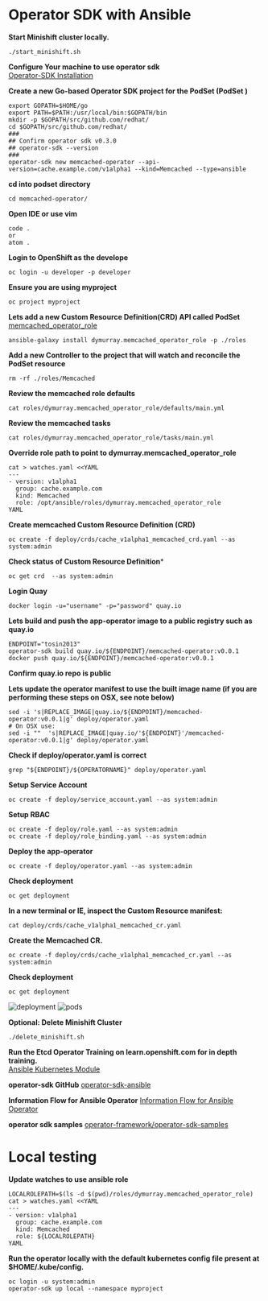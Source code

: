 # Operator SDK with Ansible
**Start Minishift cluster locally.**  
```
./start_minishift.sh
```

**Configure Your machine to use operator sdk**  
[Operator-SDK Installation](operator-sdk-installation.md)

**Create a new Go-based Operator SDK project for the PodSet (PodSet )**
```
export GOPATH=$HOME/go  
export PATH=$PATH:/usr/local/bin:$GOPATH/bin
mkdir -p $GOPATH/src/github.com/redhat/
cd $GOPATH/src/github.com/redhat/
###
## Confirm operator sdk v0.3.0
## operator-sdk --version
###
operator-sdk new memcached-operator --api-version=cache.example.com/v1alpha1 --kind=Memcached --type=ansible

```

**cd into podset directory**
```
cd memcached-operator/
```

**Open IDE or use vim**
```
code .
or
atom .
```

**Login to OpenShift as the develope**
```
oc login -u developer -p developer
```

**Ensure you are using myproject**
```
oc project myproject
```

**Lets add a new Custom Resource Definition(CRD) API called PodSet**
[memcached_operator_role](https://galaxy.ansible.com/dymurray/memcached_operator_role)
```
ansible-galaxy install dymurray.memcached_operator_role -p ./roles
```

**Add a new Controller to the project that will watch and reconcile the PodSet resource**
```
rm -rf ./roles/Memcached
```

**Review the memcached role defaults**
```
cat roles/dymurray.memcached_operator_role/defaults/main.yml
```

**Review the memcached tasks**
```
cat roles/dymurray.memcached_operator_role/tasks/main.yml
```

**Override role path to point to dymurray.memcached_operator_role**
```
cat > watches.yaml <<YAML
---
- version: v1alpha1
  group: cache.example.com
  kind: Memcached
  role: /opt/ansible/roles/dymurray.memcached_operator_role
YAML
```


**Create memcached Custom Resource Definition (CRD)**
```
oc create -f deploy/crds/cache_v1alpha1_memcached_crd.yaml --as system:admin

```

**Check status of Custom Resource Definition***
```
oc get crd  --as system:admin

```

**Login Quay**
```
docker login -u="username" -p="password" quay.io
```

**Lets build and push the app-operator image to a public registry such as quay.io**
```
ENDPOINT="tosin2013"
operator-sdk build quay.io/${ENDPOINT}/memcached-operator:v0.0.1
docker push quay.io/${ENDPOINT}/memcached-operator:v0.0.1
```

**Confirm quay.io repo is public**

**Lets update the operator manifest to use the built image name (if you are performing these steps on OSX, see note below)**
```
sed -i 's|REPLACE_IMAGE|quay.io/${ENDPOINT}/memcached-operator:v0.0.1|g' deploy/operator.yaml
# On OSX use:
sed -i ""  's|REPLACE_IMAGE|quay.io/'${ENDPOINT}'/memcached-operator:v0.0.1|g' deploy/operator.yaml
```


**Check if deploy/operator.yaml is correct**
```
grep "${ENDPOINT}/${OPERATORNAME}" deploy/operator.yaml
```

**Setup Service Account**
```
oc create -f deploy/service_account.yaml --as system:admin
```

**Setup RBAC**
```
oc create -f deploy/role.yaml --as system:admin
oc create -f deploy/role_binding.yaml --as system:admin
```

**Deploy the app-operator**
```
oc create -f deploy/operator.yaml --as system:admin
```

**Check deployment**
```
oc get deployment
```

**In a new terminal or IE, inspect the Custom Resource manifest:**
```
cat deploy/crds/cache_v1alpha1_memcached_cr.yaml
```

**Create the Memcached CR.**
```
oc create -f deploy/crds/cache_v1alpha1_memcached_cr.yaml --as system:admin
```

**Check deployment**
```
oc get deployment
```

![deployment](https://github.com/tosin2013/openshift-demos/blob/master/images/ansible-deployment.png?raw=true)
![pods](https://github.com/tosin2013/openshift-demos/blob/master/images/ansible-pods.png?raw=true)

**Optional: Delete Minishift Cluster**  
```
./delete_minishift.sh
```


**Run the Etcd Operator Training on learn.openshift.com for in depth training.**  
[Ansible Kubernetes Module](https://learn.openshift.com/ansibleop/ansible-k8s-modules/)

**operator-sdk GitHub**
[operator-sdk-ansible](https://github.com/operator-framework/operator-sdk/blob/master/doc/ansible/user-guide.md)

**Information Flow for Ansible Operator**
[Information Flow for Ansible Operator](https://github.com/operator-framework/operator-sdk/blob/master/doc/ansible/information-flow-ansible-operator.md#information-flow-for-ansible-operator)

**operator sdk samples**
[operator-framework/operator-sdk-samples](https://github.com/operator-framework/operator-sdk-samples/tree/master/ansible)

# Local testing
**Update watches to use ansible role**
```
LOCALROLEPATH=$(ls -d $(pwd)/roles/dymurray.memcached_operator_role)
cat > watches.yaml <<YAML
---
- version: v1alpha1
  group: cache.example.com
  kind: Memcached
  role: ${LOCALROLEPATH}
YAML
```

**Run the operator locally with the default kubernetes config file present at $HOME/.kube/config.**
```
oc login -u system:admin
operator-sdk up local --namespace myproject
```
